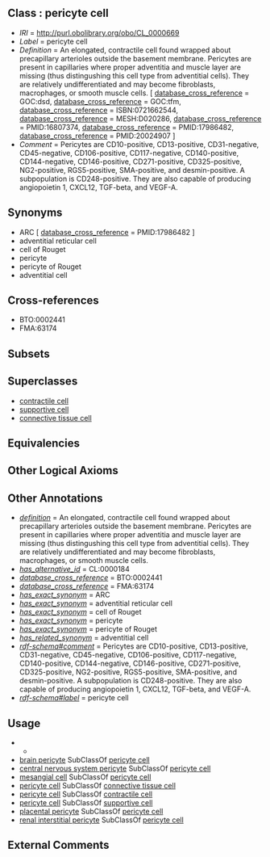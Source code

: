 
## Class : pericyte cell

 * *IRI* = http://purl.obolibrary.org/obo/CL_0000669
 * *Label* = pericyte cell
 * *Definition* = An elongated, contractile cell found wrapped about precapillary arterioles outside the basement membrane. Pericytes are present in capillaries where proper adventitia and muscle layer are missing (thus distingushing this cell type from adventitial cells). They are relatively undifferentiated and may become fibroblasts, macrophages, or smooth muscle cells. [ [database_cross_reference](../../ef/oboInOwl#hasDbXref.md) = GOC:dsd, [database_cross_reference](../../ef/oboInOwl#hasDbXref.md) = GOC:tfm, [database_cross_reference](../../ef/oboInOwl#hasDbXref.md) = ISBN:0721662544, [database_cross_reference](../../ef/oboInOwl#hasDbXref.md) = MESH:D020286, [database_cross_reference](../../ef/oboInOwl#hasDbXref.md) = PMID:16807374, [database_cross_reference](../../ef/oboInOwl#hasDbXref.md) = PMID:17986482, [database_cross_reference](../../ef/oboInOwl#hasDbXref.md) = PMID:20024907 ]
 * *Comment* = Pericytes are CD10-positive, CD13-positive, CD31-negative, CD45-negative, CD106-positive, CD117-negative, CD140-positive, CD144-negative, CD146-positive, CD271-positive, CD325-positive, NG2-positive, RGS5-positive, SMA-positive, and desmin-positive. A subpopulation is CD248-positive. They are also capable of producing angiopoietin 1, CXCL12, TGF-beta, and VEGF-A.

## Synonyms

 * ARC [ [database_cross_reference](../../ef/oboInOwl#hasDbXref.md) = PMID:17986482 ]
 * adventitial reticular cell
 * cell of Rouget
 * pericyte
 * pericyte of Rouget
 * adventitial cell

## Cross-references

 * BTO:0002441
 * FMA:63174

## Subsets


## Superclasses

 * [contractile cell](../../CL/83/CL_0000183.md)
 * [supportive cell](../../CL/30/CL_0000630.md)
 * [connective tissue cell](../../CL/20/CL_0002320.md)

## Equivalencies


## Other Logical Axioms


## Other Annotations

 * *[definition](../../IAO/15/IAO_0000115.md)* = An elongated, contractile cell found wrapped about precapillary arterioles outside the basement membrane. Pericytes are present in capillaries where proper adventitia and muscle layer are missing (thus distingushing this cell type from adventitial cells). They are relatively undifferentiated and may become fibroblasts, macrophages, or smooth muscle cells.
 * *[has_alternative_id](../../Id/oboInOwl#hasAlternativeId.md)* = CL:0000184
 * *[database_cross_reference](../../ef/oboInOwl#hasDbXref.md)* = BTO:0002441
 * *[database_cross_reference](../../ef/oboInOwl#hasDbXref.md)* = FMA:63174
 * *[has_exact_synonym](../../ym/oboInOwl#hasExactSynonym.md)* = ARC
 * *[has_exact_synonym](../../ym/oboInOwl#hasExactSynonym.md)* = adventitial reticular cell
 * *[has_exact_synonym](../../ym/oboInOwl#hasExactSynonym.md)* = cell of Rouget
 * *[has_exact_synonym](../../ym/oboInOwl#hasExactSynonym.md)* = pericyte
 * *[has_exact_synonym](../../ym/oboInOwl#hasExactSynonym.md)* = pericyte of Rouget
 * *[has_related_synonym](../../ym/oboInOwl#hasRelatedSynonym.md)* = adventitial cell
 * *[rdf-schema#comment](../../nt/rdf-schema#comment.md)* = Pericytes are CD10-positive, CD13-positive, CD31-negative, CD45-negative, CD106-positive, CD117-negative, CD140-positive, CD144-negative, CD146-positive, CD271-positive, CD325-positive, NG2-positive, RGS5-positive, SMA-positive, and desmin-positive. A subpopulation is CD248-positive. They are also capable of producing angiopoietin 1, CXCL12, TGF-beta, and VEGF-A.
 * *[rdf-schema#label](../../el/rdf-schema#label.md)* = pericyte cell

## Usage

 * -
 * [brain pericyte](../../CL/43/CL_2000043.md) SubClassOf [pericyte cell](../../CL/69/CL_0000669.md)
 * [central nervous system pericyte](../../CL/75/CL_0002575.md) SubClassOf [pericyte cell](../../CL/69/CL_0000669.md)
 * [mesangial cell](../../CL/50/CL_0000650.md) SubClassOf [pericyte cell](../../CL/69/CL_0000669.md)
 * [pericyte cell](../../CL/69/CL_0000669.md) SubClassOf [connective tissue cell](../../CL/20/CL_0002320.md)
 * [pericyte cell](../../CL/69/CL_0000669.md) SubClassOf [contractile cell](../../CL/83/CL_0000183.md)
 * [pericyte cell](../../CL/69/CL_0000669.md) SubClassOf [supportive cell](../../CL/30/CL_0000630.md)
 * [placental pericyte](../../CL/78/CL_2000078.md) SubClassOf [pericyte cell](../../CL/69/CL_0000669.md)
 * [renal interstitial pericyte](../../CL/18/CL_1001318.md) SubClassOf [pericyte cell](../../CL/69/CL_0000669.md)

## External Comments

